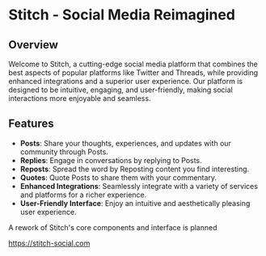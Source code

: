 # Stitch - Social Media Reimagined

## Overview

Welcome to Stitch, a cutting-edge social media platform that combines the best aspects of popular platforms like Twitter and Threads, while providing enhanced integrations and a superior user experience. Our platform is designed to be intuitive, engaging, and user-friendly, making social interactions more enjoyable and seamless.

## Features

- **Posts**: Share your thoughts, experiences, and updates with our community through Posts.
- **Replies**: Engage in conversations by replying to Posts.
- **Reposts**: Spread the word by Reposting content you find interesting.
- **Quotes**: Quote Posts to share them with your commentary.
- **Enhanced Integrations**: Seamlessly integrate with a variety of services and platforms for a richer experience.
- **User-Friendly Interface**: Enjoy an intuitive and aesthetically pleasing user experience.

A rework of Stitch's core components and interface is planned

https://stitch-social.com
